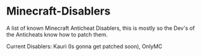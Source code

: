 # Minecraft-Disablers
A list of known Minecraft Anticheat Disablers, this is mostly so the Dev's of the Anticheats know how to patch them.

Current Disablers:
Kauri (Is gonna get patched soon), 
OnlyMC
